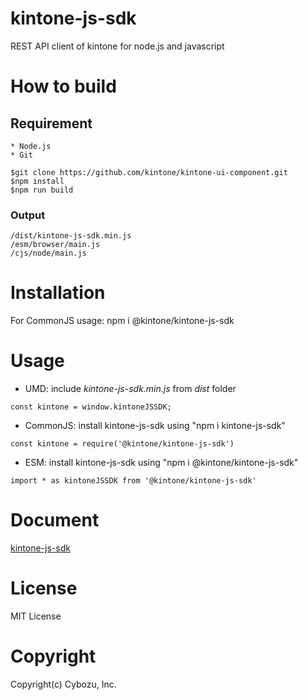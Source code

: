 # kintone-js-sdk
REST API client of kintone for node.js and javascript 

# How to build

## Requirement

```
* Node.js
* Git
```

```
$git clone https://github.com/kintone/kintone-ui-component.git
$npm install
$npm run build
```
### Output
```
/dist/kintone-js-sdk.min.js
/esm/browser/main.js
/cjs/node/main.js
```

# Installation
For CommonJS usage: npm i @kintone/kintone-js-sdk

# Usage
* UMD: include <i>kintone-js-sdk.min.js</i> from <i>dist</i> folder <br/>
```
const kintone = window.kintoneJSSDK;
```
* CommonJS: install kintone-js-sdk using "npm i kintone-js-sdk"<br/>
```
const kintone = require('@kintone/kintone-js-sdk')
```
* ESM: install kintone-js-sdk using "npm i @kintone/kintone-js-sdk"<br/>
```
import * as kintoneJSSDK from '@kintone/kintone-js-sdk'
```


# Document
[kintone-js-sdk](https://kintone.github.io/kintone-js-sdk)

# License
MIT License

# Copyright
Copyright(c) Cybozu, Inc.
